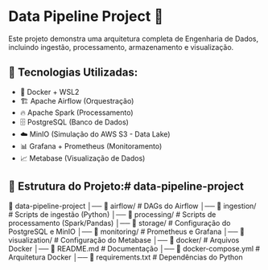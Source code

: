 # Data Pipeline Project 🚀

Este projeto demonstra uma arquitetura completa de Engenharia de Dados, incluindo ingestão, processamento, armazenamento e visualização.

## 🔹 Tecnologias Utilizadas:
- 🐳 Docker + WSL2
- 🏗️ Apache Airflow (Orquestração)
- 🔥 Apache Spark (Processamento)
- 🗄️ PostgreSQL (Banco de Dados)
- ☁️ MinIO (Simulação do AWS S3 - Data Lake)
- 📊 Grafana + Prometheus (Monitoramento)
- 📈 Metabase (Visualização de Dados)

## 📂 Estrutura do Projeto:# data-pipeline-project

📁 data-pipeline-project 
│── 📁 airflow/ # DAGs do Airflow 
│── 📁 ingestion/ # Scripts de ingestão (Python) 
│── 📁 processing/ # Scripts de processamento (Spark/Pandas) 
│── 📁 storage/ # Configuração do PostgreSQL e MinIO 
│── 📁 monitoring/ # Prometheus e Grafana 
│── 📁 visualization/ # Configuração do Metabase 
│── 📁 docker/ # Arquivos Docker 
│── 📄 README.md # Documentação 
│── 📄 docker-compose.yml # Arquitetura Docker 
│── 📄 requirements.txt # Dependências do Python
